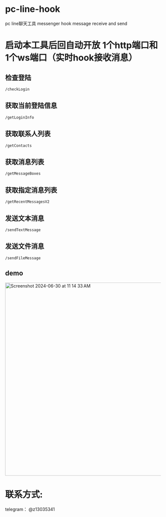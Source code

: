 # pc-line-hook
pc line聊天工具 messenger hook message receive and send


# 启动本工具后回自动开放 1个http端口和1个ws端口（实时hook接收消息）

## 检查登陆
`/checkLogin` 
## 获取当前登陆信息
`/getLoginInfo `
## 获取联系人列表
`/getContacts `
## 获取消息列表
`/getMessageBoxes `
## 获取指定消息列表
`/getRecentMessagesV2 `
## 发送文本消息
`/sendTextMessage `
## 发送文件消息
`/sendFileMessage `

## demo

<img width="623" alt="Screenshot 2024-06-30 at 11 14 33 AM" src="https://github.com/qiming97/pc-line-hook/assets/58248658/d7f169a2-f7b2-4916-8470-43923f82c843">


# 联系方式:
telegram： @z13035341
